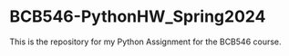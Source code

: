 # BCB546-PythonHW_Spring2024
This is the repository for my Python Assignment for the BCB546 course.
